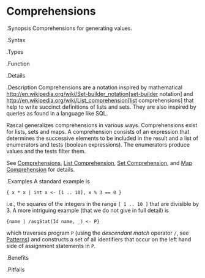 # Comprehensions

.Synopsis
Comprehensions for generating values.

.Syntax

.Types

.Function

.Details

.Description
Comprehensions are a notation inspired by mathematical http://en.wikipedia.org/wiki/Set-builder_notation[set-builder notation]
and http://en.wikipedia.org/wiki/List_comprehension[list comprehensions]
that help to write succinct definitions of lists and sets. They are also inspired by queries as found in a language like SQL.

Rascal generalizes comprehensions in various ways. Comprehensions exist for lists, sets and maps. 
A comprehension consists of an expression that determines the successive elements to be included in the 
result and a list of enumerators and tests (boolean expressions). 
The enumerators produce values and the tests filter them. 

See [Comprehensions]((Rascal:Expressions-Comprehensions)), 
[List Comprehension]((Rascal:List-Comprehension)), 
[Set Comprehension]((Rascal:Set-Comprehension)), and
[Map Comprehension]((Rascal:Map-Comprehension)) for details.

.Examples
A standard example is

```rascal-shell
{ x * x | int x <- [1 .. 10], x % 3 == 0 }
```
i.e., the squares of the integers in the range `[ 1 .. 10 ]` that 
are divisible by 3. A more intriguing example (that we do not give in full detail) is

```rascal
{name | /asgStat(Id name, _) <- P}
```
which traverses program `P` (using the _descendant match_ operator `/`, see [Patterns]((Rascal:Patterns-Node))) 
and constructs a set of all identifiers that occur on the left hand 
side of assignment statements in `P`.

.Benefits

.Pitfalls

